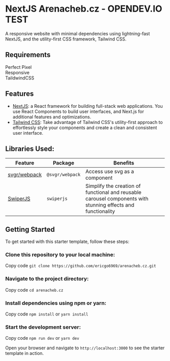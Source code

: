 # NextJS Arenacheb.cz - OPENDEV.IO TEST

A responsive website with minimal dependencies using lightning-fast NextJS, and the utility-first CSS framework, Tailwind CSS.

## Requirements

Perfect Pixel<br/>
Responsive<br/>
TaildwindCSS<br/>

## Features

-   [NextJS](https://nextjs.org/docs): a React framework for building full-stack web applications. You use React Components to build user interfaces, and Next.js for additional features and optimizations.
-   [Tailwind CSS](https://tailwindcss.com/docs/guides/vite/): Take advantage of Tailwind CSS's utility-first approach to effortlessly style your components and create a clean and consistent user interface.

## Libraries Used:

| Feature                                                     | Package         | Benefits                                                                                                     |
| ----------------------------------------------------------- | --------------- | ------------------------------------------------------------------------------------------------------------ |
| [svgr/webpack](https://www.npmjs.com/package/@svgr/webpack) | `@svgr/webpack` | Access use svg as a component                                                                                |
| [SwiperJS](https://swiperjs.com/react)                      | `swiperjs`      | Simplify the creation of functional and reusable carousel components with stunning effects and functionality |

## Getting Started

To get started with this starter template, follow these steps:

### Clone this repository to your local machine:

Copy code
`git clone https://github.com/ericgo6969/arenacheb.cz.git`

### Navigate to the project directory:

Copy code
`cd arenacheb.cz`

### Install dependencies using npm or yarn:

Copy code
`npm install` or `yarn install`

### Start the development server:

Copy code
`npm run dev` or `yarn dev`

Open your browser and navigate to `http://localhost:3000` to see the starter template in action.
